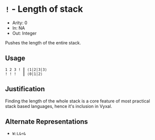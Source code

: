 # `!` - Length of stack

- Arity: 0
- In: NA
- Out: Integer

Pushes the length of the entire stack.

## Usage

```
1 2 3 ! ║ ⟨1|2|3|3⟩
! ! !   ║ ⟨0|1|2⟩
```

## Justification

Finding the length of the whole stack is a core feature of most practical stack based
languages, hence it's inclusion in Vyxal.

## Alternate Representations

- `W:L&÷&`
